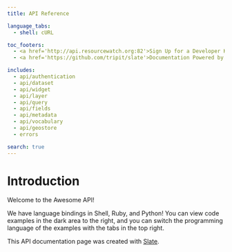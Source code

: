 ```yaml
---
title: API Reference

language_tabs:
  - shell: cURL

toc_footers:
  - <a href='http://api.resourcewatch.org:82'>Sign Up for a Developer Key</a>
  - <a href='https://github.com/tripit/slate'>Documentation Powered by Slate</a>

includes:
  - api/authentication
  - api/dataset
  - api/widget
  - api/layer
  - api/query
  - api/fields
  - api/metadata
  - api/vocabulary
  - api/geostore
  - errors

search: true
---
```


# Introduction

Welcome to the Awesome API!

We have language bindings in Shell, Ruby, and Python! You can view code examples in the dark area to the right, and you can switch the programming language of the examples with the tabs in the top right.

This API documentation page was created with [Slate](https://github.com/tripit/slate).


